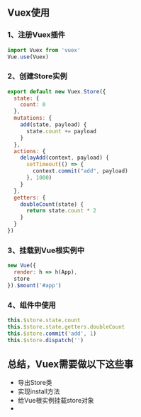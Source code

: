 ## Vuex使用
### 1、注册Vuex插件
```js
import Vuex from 'vuex'
Vue.use(Vuex)
```
### 2、创建Store实例
```js
export default new Vuex.Store({
  state: {
    count: 0
  },
  mutations: {
    add(state, payload) {
      state.count += payload
    } 
  },
  actions: {
    delayAdd(context, payload) {
      setTimeout(() => {
        context.commit("add", payload)
      }, 1000)
    }
  },
  getters: {
    doubleCount(state) {
      return state.count * 2
    }
  }
})
```
### 3、挂载到Vue根实例中
```js
new Vue({
  render: h => h(App),
  store
}).$mount('#app')
```
### 4、组件中使用
```js
this.$store.state.count
this.$store.state.getters.doubleCount
this.$store.commit('add', 1)
this.$store.dispatch('')
```

## 总结，Vuex需要做以下这些事
+ 导出Store类
+ 实现install方法
+ 给Vue根实例挂载store对象
+ 
